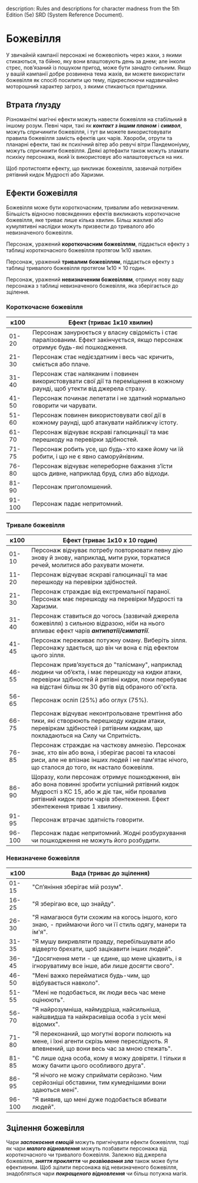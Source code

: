 description: Rules and descriptions for character madness from the 5th Edition (5e) SRD (System Reference Document).

# Божевілля
У звичайній кампанії персонажі не божеволіють через жахи, з якими стикаються, та бійню, яку вони влаштовують день за днем; але інколи стрес, пов’язаний із пошуком пригод, може бути занадто сильним. Якщо у вашій кампанії добре розвинена тема жахів, ви можете використати божевілля як спосіб посилити цю тему, підкреслюючи надзвичайно моторошний характер загроз, з якими стикаються пригодники.

## Втрата ґлузду
Різноманітні магічні ефекти можуть навести божевілля на стабільний в іншому розум. Певні чари, такі як **_контакт з іншим планом_** і **_символ_**, можуть спричинити божевілля, і тут ви можете використовувати правила божевілля замість ефектів цих чарів. Хвороби, отрути та планарні ефекти, такі як психічний вітер або ревучі вітри Пандемоніуму, можуть спричинити божевілля. Деякі артефакти також можуть зламати психіку персонажа, який їх використовує або налаштовується на них.

Щоб протистояти ефекту, що викликає божевілля, зазвичай потрібен рятівний кидок Мудрості або Харизми.

## Ефекти божевілля
Божевілля може бути короткочасним, тривалим або невизначеним. Більшість відносно повсякденних ефектів викликають короткочасне божевілля, яке триває лише кілька хвилин. Більш жахливі або кумулятивні наслідки можуть призвести до тривалого або невизначеного божевілля.

Персонаж, уражений **короткочасним божевіллям**, піддається ефекту з таблиці короткочасного божевілля протягом 1к10 хвилин.

Персонаж, уражений **тривалим божевіллям**, піддається ефекту з таблиці тривалого божевілля протягом 1к10 × 10 годин.

Персонаж, уражений **невизначеним божевіллям**, отримує нову ваду персонажа з таблиці невизначеного божевілля, яка зберігається до зцілення.

### Короткочасне божевілля

| к100   | Ефект (триває 1к10 хвилин)                                                                                                     |
| ------ | ------------------------------------------------------------------------------------------------------------------------------ |
| 01-20  | Персонаж занурюється у власну свідомість і стає паралізованим. Ефект закінчується, якщо персонаж отримує будь-які пошкодження. |
| 21-30  | Персонаж стає недієздатним і весь час кричить, сміється або плаче.                                                             |
| 31-40  | Персонаж стає наляканим і повинен використовувати свої дії та переміщення в кожному раунді, щоб утекти від джерела страху.     |
| 41-50  | Персонаж починає лепетати і не здатний нормально говорити чи чарувати.                                                         |
| 51-60  | Персонаж повинен використовувати свої дії в кожному раунді, щоб атакувати найближчу істоту.                                    |
| 61-70  | Персонаж відчуває яскраві галюцинації та має перешкоду на перевірки здібностей.                                                |
| 71-75  | Персонаж робить усе, що будь-хто каже йому чи їй робити, і що не є явно саморуйнівним.                                         |
| 76-80  | Персонаж відчуває непереборне бажання з’їсти щось дивне, наприклад бруд, слиз або відходи.                                     |
| 81-90  | Персонаж приголомшений.                                                                                                        |
| 91-100 | Персонаж падає непритомний.                                                                                                    |

### Тривале божевілля

| к100   | Ефект (триває 1к10 х 10 годин)                                                                                                                                                                                             |
| ------ | -------------------------------------------------------------- |
| 01-10  | Персонаж відчуває потребу повторювати певну дію знову й знову, наприклад, мити руки, торкатися речей, молитися або рахувати монети.    |
| 11-20  | Персонаж відчуває яскраві галюцинації та має перешкоду на перевірки здібностей.                                                        |
| 21-30  | Персонаж страждає від екстремальної параної. Персонаж має перешкоду на перевірки Мудрості та Харизми.                                  |
| 31-40  | Персонаж ставиться до чогось (зазвичай джерела божевілля) з сильною відразою, ніби на нього впливає ефект чарів **_антипатії/симпатії_**.     |
| 41-45  | Персонаж переживає потужну оману. Виберіть зілля. Персонажу здається, що він чи вона є під ефектом цього зілля.                               |
| 46-55  | Персонаж прив’язується до "талісману", наприклад людини чи об’єкта, і має перешкоду на кидки атаки, перевірки здібностей й рятівні кидки, поки перебуває на відстані більш як 30 футів від обраного об'єкта.               |
| 56-65  | Персонаж осліп (25%) або оглух (75%).                                                                                                       |
| 66-75  | Персонаж відчуває неконтрольоване тремтіння або тики, які створюють перешкоду кидкам атаки, перевіркам здібностей і рятівним кидкам, що покладаються на Силу чи Спритність.                                                |
| 76-85  | Персонаж страждає на часткову амнезію. Персонаж знає, хто він або вона, і зберігає расові та класові риси, але не впізнає інших людей і не пам'ятає нічого, що сталося до того, як настало божевілля.                      |
| 86-90  | Щоразу, коли персонаж отримує пошкодження, він або вона повинні зробити успішний рятівний кидок Мудрості з КС 15, або ж діє так, ніби провалив рятівний кидок проти чарів збентеження. Ефект збентеження триває 1 хвилину. |
| 91-95  | Персонаж втрачає здатність говорити.                                                                                                                                                                                       |
| 96-100 | Персонаж падає непритомний. Жодні розбурхування чи пошкодження не можуть його розбудити.                                                                                                                                   |

### Невизначене божевілля

| к100   | Вада (триває до зцілення)                                                                                                                  |
| ------ | ------------------------------------------------------------------------------------------------------------------------------------------ |
| 01-15  | "Спʼяніння зберігає мій розум".                                                                                                            |
| 16-25  | "Я зберігаю все, що знайду".                                                                                                               |
| 26-30  | "Я намагаюся бути схожим на когось іншого, кого знаю, - приймаючи його чи її стиль одягу, манери та ім'я".                                 |
| 31-35  | "Я мушу викривляти правду, перебільшувати або відверто брехати, щоб зацікавити інших людей".                                               |
| 36-45  | "Досягнення мети - це єдине, що мене цікавить, і я ігноруватиму все інше, аби лише досягти свого".                                         |
| 46-50  | "Мені важко перейматися будь-чим, що відбувається навколо".                                                                                |
| 51-55  | "Мені не подобається, як люди весь час мене оцінюють".                                                                                     |
| 56-70  | "Я найрозумніша, наймудріша, найсильніша, найшвидша та найкрасивіша особа з усіх мені відомих".                                            |
| 71-80  | "Я переконаний, що могутні вороги полюють на мене, і їхні агенти скрізь мене переслідують. Я впевнений, що вони весь час за мною стежать". |
| 81-85  | "Є лише одна особа, кому я можу довіряти. І тільки я можу бачити цього особливого друга".                                                  |
| 86-95  | "Я нічого не можу сприймати серйозно. Чим серйозніші обставини, тим кумеднішими вони здаються мені".                                       |
| 96-100 | "Я виявив, що мені дуже подобається вбивати людей".                                                                                        |

## Зцілення божевілля

Чари **_заспокоєння емоцій_** можуть пригнічувати ефекти божевілля, тоді як чари **_малого відновлення_** можуть позбавити персонажа від короткочасного чи тривалого божевілля. Залежно від джерела божевілля, **_зняття прокляття_** чи **_розвіювання зла_** також може бути ефективним. Щоб зцілити персонажа від невизначеного божевілля, знадобляться чари **_покращеного відновлення_** чи більш потужна магія.
